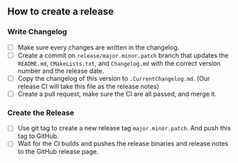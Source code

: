 ## How to create a release

### Write Changelog
 - [ ] Make sure every changes are written in the changelog.
 - [ ] Create a commit on ``release/major.minor.patch`` branch that updates the ``README.md``, ``CMakeLists.txt``, and ``Changelog.md`` with the correct version number and the release date.
 - [ ] Copy the changelog of this version to ``.CurrentChangelog.md``. (Our release CI will take this file as the release notes)
 - [ ] Create a pull request, make sure the CI are all passed, and merge it.

### Create the Release
 - [ ] Use git tag to create a new release tag ``major.minor.patch``. And push this tag to GitHub.
 - [ ] Wait for the CI builds and pushes the release binaries and release notes to the GitHub release page.
